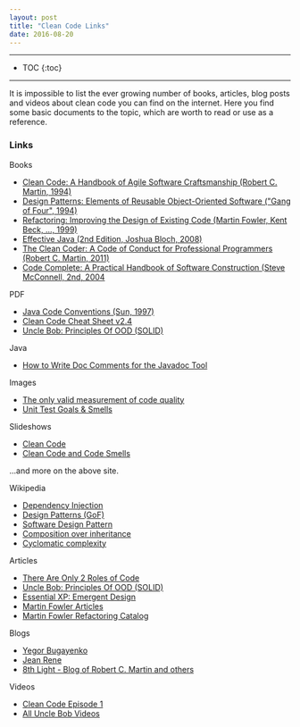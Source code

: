 ```yaml
---
layout: post
title: "Clean Code Links"
date: 2016-08-20
---
```


***

* TOC
{:toc}

***

It is impossible to list the ever growing number of books, articles, blog posts and videos about clean code you can find on the internet. Here you find some basic documents to the topic, which are worth to read or use as a reference.

### Links

Books

* [Clean Code: A Handbook of Agile Software Craftsmanship (Robert C. Martin, 1994)](https://www.amazon.com/Clean-Code-Handbook-Software-Craftsmanship/dp/0132350882)
* [Design Patterns: Elements of Reusable Object-Oriented Software ("Gang of Four", 1994)](https://www.amazon.com/Design-Patterns-Elements-Reusable-Object-Oriented/dp/0201633612/)
* [Refactoring: Improving the Design of Existing Code (Martin Fowler, Kent Beck, ..., 1999)](https://www.amazon.com/Refactoring-Improving-Design-Existing-Code/dp/0201485672/)
* [Effective Java (2nd Edition, Joshua Bloch, 2008)](https://www.amazon.com/Effective-Java-2nd-Joshua-Bloch/dp/0321356683)
* [The Clean Coder: A Code of Conduct for Professional Programmers (Robert C. Martin, 2011)](https://www.amazon.com/Clean-Coder-Conduct-Professional-Programmers/dp/0137081073)
* [Code Complete: A Practical Handbook of Software Construction (Steve McConnell, 2nd, 2004](https://www.amazon.com/Code-Complete-Practical-Handbook-Construction/dp/0735619670)

PDF

* [Java Code Conventions (Sun, 1997)](http://www.oracle.com/technetwork/java/codeconventions-150003.pdf)
* [Clean Code Cheat Sheet v2.4](http://www.planetgeek.ch/wp-content/uploads/2014/11/Clean-Code-V2.4.pdf)
* [Uncle Bob: Principles Of OOD (SOLID)](http://butunclebob.com/ArticleS.UncleBob.PrinciplesOfOod)

Java

* [How to Write Doc Comments for the Javadoc Tool](http://www.oracle.com/technetwork/java/javase/documentation/index-137868.html)

Images

* [The only valid measurement of code quality](http://www.osnews.com/story/19266/WTFs_m)
* [Unit Test Goals & Smells](http://xunitpatterns.com/Goals-Smells.gif)

Slideshows

* [Clean Code](http://www.slideshare.net/arturoherrero/clean-code-8036914)
* [Clean Code and Code Smells](http://www.slideshare.net/mariosangiorgio/clean-code-and-code-smells)

...and more on the above site.

Wikipedia

* [Dependency Injection](https://en.wikipedia.org/wiki/Dependency_injection)
* [Design Patterns (GoF)](https://en.wikipedia.org/wiki/Design_Patterns)
* [Software Design Pattern](https://en.wikipedia.org/wiki/Software_design_pattern)
* [Composition over inheritance](https://en.wikipedia.org/wiki/Composition_over_inheritance)
* [Cyclomatic complexity](https://en.wikipedia.org/wiki/Cyclomatic_complexity)

Articles

* [There Are Only 2 Roles of Code](https://dzone.com/articles/there-are-only-2-roles-code)
* [Uncle Bob: Principles Of OOD (SOLID)](http://butunclebob.com/ArticleS.UncleBob.PrinciplesOfOod)
* [Essential XP: Emergent Design](http://ronjeffries.com/xprog/classics/expemergentdesign/)
* [Martin Fowler Articles](http://martinfowler.com/articles.html)
* [Martin Fowler Refactoring Catalog](http://refactoring.com/catalog/)

Blogs

* [Yegor Bugayenko](http://www.yegor256.com/)
* [Jean Rene](https://jeanrenesite.wordpress.com/)
* [8th Light - Blog of Robert C. Martin and others](https://8thlight.com/blog/uncle-bob/)

Videos

* [Clean Code Episode 1](https://cleancoders.com/episode/clean-code-episode-1/view)
* [All Uncle Bob Videos](https://www.youtube.com/playlist?list=PLcr1-V2ySv4Tf_xSLj2MbQZr78fUVQAua)
